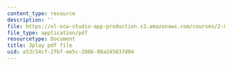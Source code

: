 ```yaml
---
content_type: resource
description: ''
file: https://ol-ocw-studio-app-production.s3.amazonaws.com/courses/2-830j-control-of-manufacturing-processes-sma-6303-spring-2008/a53c54cf2fbfae5c208608a245837d04_6swIAqXcvDQ.pdf
file_type: application/pdf
resourcetype: Document
title: 3play pdf file
uid: a53c54cf-2fbf-ae5c-2086-08a245837d04
---
```

